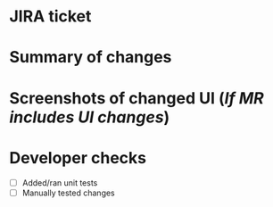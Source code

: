 # JIRA ticket

# Summary of changes

# Screenshots of changed UI (*If MR includes UI changes*)

# Developer checks

- [ ] Added/ran unit tests
- [ ] Manually tested changes